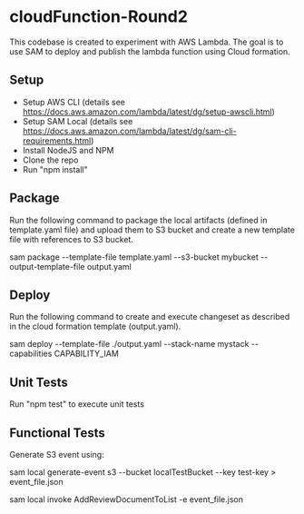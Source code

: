 # cloudFunction-Round2
This codebase is created to experiment with AWS Lambda. The goal is to use SAM to deploy and publish the lambda function using Cloud formation.

## Setup
- Setup AWS CLI (details see https://docs.aws.amazon.com/lambda/latest/dg/setup-awscli.html)
- Setup SAM Local (details see https://docs.aws.amazon.com/lambda/latest/dg/sam-cli-requirements.html)
- Install NodeJS and NPM
- Clone the repo
- Run "npm install"

## Package
Run the following command to package the local artifacts (defined in template.yaml file) and upload them to S3 bucket and create a new template file with references to S3 bucket.

sam package --template-file template.yaml --s3-bucket mybucket --output-template-file output.yaml

## Deploy
Run the following command to create and execute changeset as described in the cloud formation template (output.yaml).

sam deploy --template-file ./output.yaml --stack-name mystack --capabilities CAPABILITY_IAM

## Unit Tests
Run "npm test" to execute unit tests

## Functional Tests
Generate S3 event using:

sam local generate-event s3 --bucket localTestBucket  --key test-key > event_file.json

sam local invoke AddReviewDocumentToList -e event_file.json
